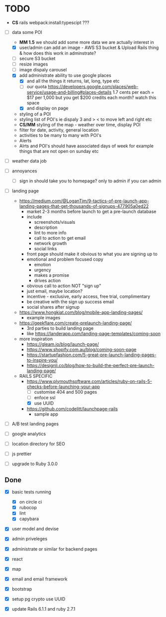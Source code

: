 # TODO

- **CS** rails webpack:install:typescipt ???
- [ ] data some POI
  - **MM 1.5** we should add some more data we are actually interest in
  - [x] user/admin can add an image - AWS S3 bucket & Upload Rails thing &
    how does this work in adminstrate?
  - [ ] secure S3 bucket
  - [ ] resize images
  - [ ] image dispaly carousel
  - [X] add administrate ability to use google places
    - [X] and all the things it returns, lat, long, type etc
    - [ ] our quota
      https://developers.google.com/places/web-service/usage-and-billing#places-details
      1.7 cents per each = $17 per 1,000
      but you get $200 credits each month?
      watch this space
    - [X] and display on page
  - styling of a POI
  - styling list of POI's ie dispaly 3 and > < to move left and right etc
  - **CS/MM** styling of the map - weather over time, display POI
  - filter for date, activity, general location
  - activities to be many to many with POI's
  - Alerts
  - Alrts and POI's should have associated days of week for example things that are not open on sunday etc
- [ ] weather data job
- [ ] annoyances
  - [ ] sign in should take you to homepage? only to admin if you can admin
- [ ] landing page
  - https://medium.com/@LoganTjm/9-tactics-of-pre-launch-app-landing-pages-that-get-thousands-of-signups-477905a0ed22
    - market 2-3 months before launch to get a pre-launch database
    - include
      - screenshots/visuals
      - description
      - lint to more info
      - call to action to get email
      - network growth
      - social links
    - front page should make it obvious to what you are signing up to
    - emotional and problem focused copy
      - emotion
      - urgency
      - makes a promise
      - drives action
    - obvious call to action NOT "sign up"
    - just email, maybe location?
    - incentive - exclusive, early access, free trial, complimentary
    - be creative with the sign up success email
    - social shares after signup
  - https://www.hongkiat.com/blog/mobile-app-landing-pages/
    - example images
  - https://geekflare.com/create-prelaunch-landing-page/
    - 3rd parties to build landing page
    - like https://landerapp.com/landing-page-templates/coming-soon
  - more inspiration
    - https://gleam.io/blog/launch-page/
    - https://www.shopify.com.au/blog/coming-soon-page
    - https://startupfashion.com/5-great-pre-launch-landing-pages-to-inspire-you/
    - https://designli.co/blog/how-to-build-the-perfect-pre-launch-landing-page/
  - RAILS SPECIFIC
    - https://www.plymouthsoftware.com/articles/ruby-on-rails-5-checks-before-launching-your-app
      - [ ] customise 404 and 500 pages
      - [ ] enfoce ssl
      - [x] use UUID
    - https://github.com/codelitt/launchpage-rails
      - sample app

- [ ] A/B test landing pages
- [ ] google analytics
- [ ] location directory for SEO
- [ ] js prettier
- [ ] upgrade to Ruby 3.0.0

## Done

- [x] basic tests running
  - [x] on circle ci
  - [x] rubocop
  - [x] lint
  - [x] capybara
- [x] user model and devise
- [x] admin priveleges
- [x] administrate or similar for backend pages
- [x] react
- [x] map
- [x] email and email framework
- [x] bootstrap
- [x] setup pg crypto use UUID
- [x] update Rails 6.1.1 and ruby 2.7.1

